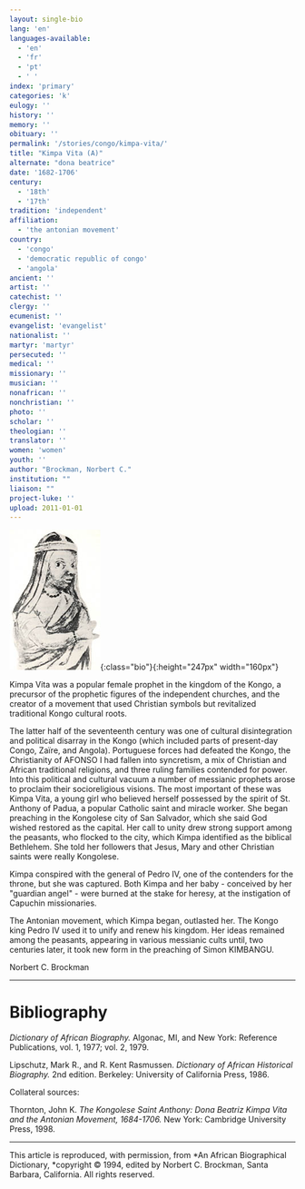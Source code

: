 ```yaml
---
layout: single-bio
lang: 'en'
languages-available:
  - 'en'
  - 'fr'
  - 'pt'
  - ' '
index: 'primary'
categories: 'k'
eulogy: ''
history: ''
memory: ''
obituary: ''
permalink: '/stories/congo/kimpa-vita/'
title: "Kimpa Vita (A)"
alternate: "dona beatrice"
date: '1682-1706'
century:
  - '18th'
  - '17th'
tradition: 'independent'
affiliation:
  - 'the antonian movement'
country:
  - 'congo'
  - 'democratic republic of congo'
  - 'angola'
ancient: ''
artist: ''
catechist: ''
clergy: ''
ecumenist: ''
evangelist: 'evangelist'
nationalist: ''
martyr: 'martyr'
persecuted: ''
medical: ''
missionary: ''
musician: ''
nonafrican: ''
nonchristian: ''
photo: ''
scholar: ''
theologian: ''
translator: ''
women: 'women'
youth: ''
author: "Brockman, Norbert C."
institution: ""
liaison: ""
project-luke: ''
upload: 2011-01-01
---
```


![Kimpa Vita](/images/bio-pics/congo/kimpa-vita/kimpa_vita.jpg){:class="bio"}{:height="247px" width="160px"}

Kimpa Vita was a popular female prophet in the kingdom of the Kongo, a precursor of the prophetic figures of the independent churches, and the creator of a movement that used Christian symbols but revitalized traditional Kongo cultural roots.

The latter half of the seventeenth century was one of cultural disintegration and political disarray in the Kongo (which included parts of present-day Congo, Zaïre, and Angola). Portuguese forces had defeated the Kongo, the Christianity of AFONSO I had fallen into syncretism, a mix of Christian and African traditional religions, and three ruling families contended for power. Into this political and cultural vacuum a number of messianic prophets arose to proclaim their socioreligious visions. The most important of these was Kimpa Vita, a young girl who believed herself possessed by the spirit of St. Anthony of Padua, a popular Catholic saint and miracle worker. She began preaching in the Kongolese city of San Salvador, which she said God wished restored as the capital. Her call to unity drew strong support among the peasants, who flocked to the city, which Kimpa identified as the biblical Bethlehem. She told her followers that Jesus, Mary and other Christian saints were really Kongolese.

Kimpa conspired with the general of Pedro IV, one of the contenders for the throne, but she was captured. Both Kimpa and her baby - conceived by her "guardian angel" - were burned at the stake for heresy, at the instigation of Capuchin missionaries.

The Antonian movement, which Kimpa began, outlasted her. The Kongo king Pedro IV used it to unify and renew his kingdom. Her ideas remained among the peasants, appearing in various messianic cults until, two centuries later, it took new form in the preaching of Simon KIMBANGU.

Norbert C. Brockman

---

# Bibliography

*Dictionary of African Biography.*  Algonac, MI, and New York: Reference Publications, vol. 1, 1977; vol. 2, 1979.

Lipschutz, Mark R., and R. Kent Rasmussen.  *Dictionary of African Historical Biography.*  2nd edition.  Berkeley: University of California Press, 1986.

Collateral sources:

Thornton, John K.  *The Kongolese Saint Anthony: Dona Beatriz Kimpa Vita and the Antonian Movement, 1684-1706.*  New York: Cambridge University Press, 1998.

---

This article is reproduced, with permission, from *An African Biographical Dictionary, *copyright &copy; 1994, edited by Norbert C. Brockman, Santa Barbara, California. All rights reserved.

